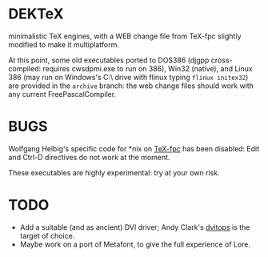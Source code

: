 # DEKTeX
minimalistic TeX engines, with a WEB change file from TeX-fpc slightly modified to make it multiplatform.

At this point, some old executables ported to DOS386 (djgpp cross-compiled: requires cwsdpmi.exe to run on 386), Win32 (native), and Linux 386 (may run on Windows's C:\ drive with flinux typing `flinux initex32`) are provided in the `archive` branch: the web change files should work with any current FreePascalCompiler.

# BUGS

Wolfgang Helbig's specific code for *nix on [TeX-fpc](https://www.ctan.org/pkg/tex-fpc) has been disabled: Edit and Ctrl-D directives do not work at the moment.

These executables are highly experimental: try at your own risk.

# TODO

* Add a suitable (and as ancient) DVI driver; Andy Clark's [dvitops](https://www.ctan.org/pkg/dvitops) is the target of choice.
* Maybe work on a port of Metafont, to give the full experience of Lore.

